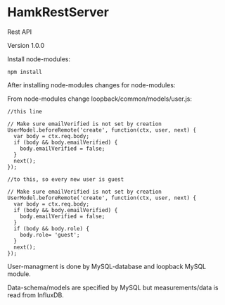 # HamkRestServer
Rest API


Version 1.0.0

Install node-modules:
```
npm install
```
After installing node-modules changes for node-modules:

From node-modules change loopback/common/models/user.js:

    //this line

    // Make sure emailVerified is not set by creation
    UserModel.beforeRemote('create', function(ctx, user, next) {
      var body = ctx.req.body;
      if (body && body.emailVerified) {
        body.emailVerified = false;
      }
      next();
    });
    
    //to this, so every new user is guest
    
    // Make sure emailVerified is not set by creation
    UserModel.beforeRemote('create', function(ctx, user, next) {
      var body = ctx.req.body;
      if (body && body.emailVerified) {
        body.emailVerified = false;
      }
      if (body && body.role) {
        body.role= 'guest';
      }
      next();
    });

User-managment is done by MySQL-database and loopback MySQL module. 

Data-schema/models are specified by MySQL but measurements/data is read from InfluxDB.
